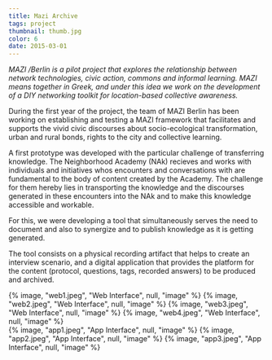 ```yaml
---
title: Mazi Archive
tags: project
thumbnail: thumb.jpg
color: 6
date: 2015-03-01
---
```


*MAZI /Berlin is a pilot project that explores the relationship between network technologies, civic action, commons and informal learning. MAZI means together in Greek, and under this idea we work on the development of a DIY networking toolkit for location-based collective awareness.*

<span class="more"></span>

During the first year of the project, the team of MAZI Berlin has been working on establishing and testing a MAZI framework that facilitates and supports the vivid civic discourses about socio-ecological transformation, urban and rural bonds, rights to the city and collective learning. 

A first prototype was developed with the particular challenge of transferring knowledge. The Neighborhood Academy (NAk) recieves and works with individuals and initiatives whos encounters and conversations with are fundamental to the body of content created by the Academy. The challenge for them hereby lies in transporting the knowledge and the discourses generated in these encounters into the NAk and to make this knowledge accessible and workable.

For this, we were developing a tool that simultaneously serves the need to document and also to synergize and to publish knowledge as it is getting generated.

The tool consists on a physical recording artifact that helps to create an interview scenario, and a digital application that provides the platform for the content (protocol, questions, tags, recorded answers) to be produced and archived.

<div class="gallery">
  {% image, "web1.jpeg", "Web Interface", null, "image" %}
  {% image, "web2.jpeg", "Web Interface", null, "image" %}
  {% image, "web3.jpeg", "Web Interface", null, "image" %}
  {% image, "web4.jpeg", "Web Interface", null, "image" %}
</div>

<div class="gallery">
  {% image, "app1.jpeg", "App Interface", null, "image" %}
  {% image, "app2.jpeg", "App Interface", null, "image" %}
  {% image, "app3.jpeg", "App Interface", null, "image" %}
</div>
